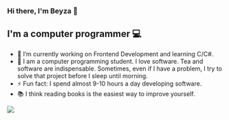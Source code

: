 ### Hi there, I'm Beyza 👋

## I'm a computer programmer :computer:

- 🔭 I’m currently working on Frontend Development and learning C/C#.
- 💬 I am a computer programming student. I love software. Tea and software are indispensable. Sometimes, even if I have a problem, I try to solve that project before I sleep until morning.
- ⚡ Fun fact: I spend almost 9-10 hours a day developing software.
- 📚 I think reading books is the easiest way to improve yourself.


<img src="https://github-readme-stats.vercel.app/api?username=b-tekinli&show_icons=true&title_color=ffffff&icon_color=bb2acf&text_color=daf7dc&bg_color=000000">
